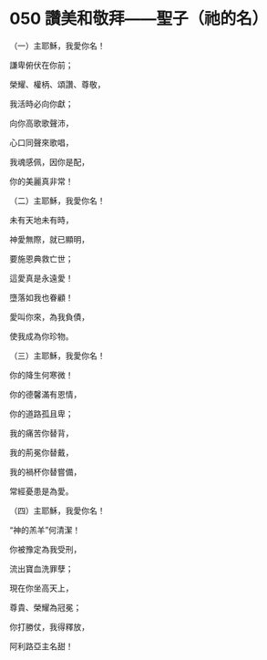 # 050 讚美和敬拜——聖子（祂的名）

（一）主耶穌，我愛你名！

謙卑俯伏在你前；

榮耀、權柄、頌讚、尊敬，

我活時必向你獻；

向你高歌歌聲沛，

心口同聲來歌唱，

我魂感佩，因你是配，

你的美麗真非常！

（二）主耶穌，我愛你名！

未有天地未有時，

神愛無際，就已顯明，

要施恩典救亡世；

這愛真是永遠愛！

墮落如我也眷顧！

愛叫你來，為我負債，

使我成為你珍物。

（三）主耶穌，我愛你名！

你的降生何寒微！

你的德馨滿有恩情，

你的道路孤且卑；

我的痛苦你替背，

我的荊冕你替戴，

我的禍杯你替嘗備，

常經憂患是為愛。

（四）主耶穌，我愛你名！

“神的羔羊”何清潔！

你被豫定為我受刑，

流出寶血洗罪孽；

現在你坐高天上，

尊貴、榮耀為冠冕；

你打勝仗，我得釋放，

阿利路亞主名甜！


